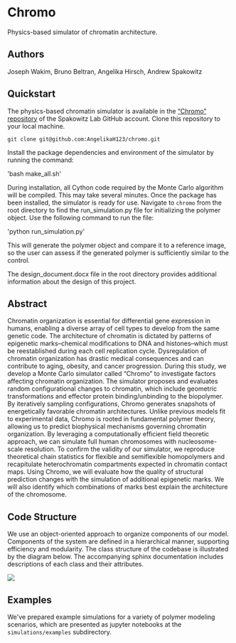 # Chromo

Physics-based simulator of chromatin architecture.

## Authors
Joseph Wakim, Bruno Beltran, Angelika Hirsch, Andrew Spakowitz

## Quickstart

The physics-based chromatin simulator is available in the [“Chromo” repository](https://github.com/AngelikaH123/chromo) of the Spakowitz Lab GitHub account. Clone this repository to your local machine.

`git clone git@github.com:AngelikaH123/chromo.git`

Install the package dependencies and environment of the simulator by running the command:

'bash make_all.sh'

During installation, all Cython code required by the Monte Carlo algorithm will be compiled. This may take several
minutes. Once the package has been installed, the simulator is ready for use. Navigate to `chromo` from the root directory to find the run_simulation.py file for initializing the polymer object. Use the following command to run the file:

'python run_simulation.py'

This will generate the polymer object and compare it to a reference image, so the user can assess if the generated polymer is sufficiently similar to the control. 

The design_document.docx file in the root directory provides additional information about the design of this project.  
## Abstract
Chromatin organization is essential for differential gene expression in humans, enabling a diverse array of cell types to develop from the same genetic code. The architecture of chromatin is dictated by patterns of epigenetic marks–chemical modifications to DNA and histones–which must be reestablished during each cell replication cycle. Dysregulation of chromatin organization has drastic medical consequences and can contribute to aging, obesity, and cancer progression. During this study, we develop a Monte Carlo simulator called “Chromo” to investigate factors affecting chromatin organization. The simulator proposes and evaluates random configurational changes to chromatin, which include geometric transformations and effector protein binding/unbinding to the biopolymer. By iteratively sampling configurations, Chromo generates snapshots of energetically favorable chromatin architectures. Unlike previous models fit to experimental data, Chromo is rooted in fundamental polymer theory, allowing us to predict biophysical mechanisms governing chromatin organization. By leveraging a computationally efficient field theoretic approach, we can simulate full human chromosomes with nucleosome-scale resolution. To confirm the validity of our simulator, we reproduce theoretical chain statistics for flexible and semiflexible homopolymers and recapitulate heterochromatin compartments expected in chromatin contact maps. Using Chromo, we will evaluate how the quality of structural prediction changes with the simulation of additional epigenetic marks. We will also identify which combinations of marks best explain the architecture of the chromosome.

## Code Structure

We use an object-oriented approach to organize components of our model. Components of the system are defined in a hierarchical manner, supporting efficiency and modularity. The class structure of the codebase is illustrated by the diagram below. The accompanying sphinx documentation includes descriptions of each class and their attributes.

<img src="docs/source/figures/chromo_UML.png">

## Examples
We've prepared example simulations for a variety of polymer modeling scenarios, which are presented as jupyter notebooks at the `simulations/examples` subdirectory.
